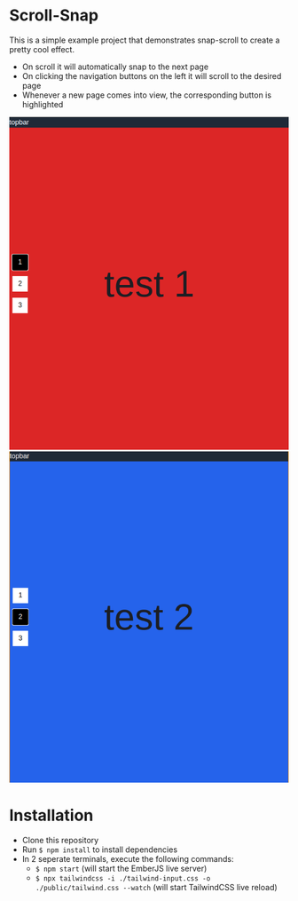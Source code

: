 # Scroll-Snap
This is a simple example project that demonstrates snap-scroll to create a pretty cool effect.
- On scroll it will automatically snap to the next page
- On clicking the navigation buttons on the left it will scroll to the desired page
- Whenever a new page comes into view, the corresponding button is highlighted

![Page 1](readme_pictures/Page1.png)
![Page 2](readme_pictures/Page2.png)

# Installation
- Clone this repository
- Run `$ npm install` to install dependencies
- In 2 seperate terminals, execute the following commands:
  - `$ npm start` (will start the EmberJS live server)
  - `$ npx tailwindcss -i ./tailwind-input.css -o ./public/tailwind.css --watch` (will start TailwindCSS live reload)
